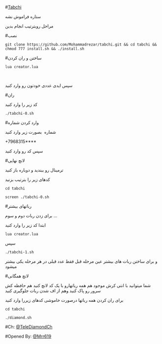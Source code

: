 #[Tabchi](http://telegram.me/telediamondch)

ستاره فراموش نشه

مراحل روبترتیب انجام بدین

#نصب
```
git clone https://github.com/Mohammadrezar/tabchi.git && cd tabchi && chmod 777 install.sh && ./install.sh
```
 
#ساختن و ران کردن
 ```  
 lua creator.lua
 ```
   
 
سپس ایدی عددی خودتون رو وارد کنید

#ران

کد زیر را وارد کنید
```
./tabchi-0.sh
```


#وارد کردن شماره

شماره  بصورت زیر وارد کنید

+7968315****

سپس کد رو وارد کنید

#لانچ نهایی

ترمینال رو ببندید و دوباره باز کنید

کدهای زیر را بترتیب بزنید

```
cd tabchi

screen ./tabchi-0.sh
```


#رباتهای بیشتر

برای زدن ربات دوم و سوم ...

ابتدا کد زیر را وارد کنید

```
lua creator.lua
```

سپس

```
./tabchi-1.sh
```

و برای ساختن ربات های بیشتر عین مرحله قبل فقط عدد قبلی در هر مرحله یکی بیشتر میشود

#لانچ همگانی
 
شما میتوانید با انتی کرش موجود هم همه رباتهارو با یک کد لانچ کنید هم حافظه کش سرور رو پاک کنید وهم از اف شدن ربات جلوگیری کنید


برای ران کردن همه رباتها درصورت خاموشی کدهای زیررا وارد کنید


```
cd tabchi

./diamond.sh
```

#Ch: [@TeleDiamondCh](http://telegram.me/telediamondch)

#Opened By: [@Mrr619](http://telegram.me/Mrr619)
